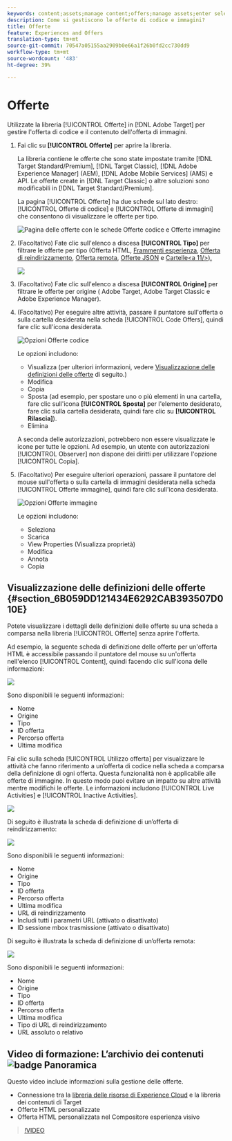 ```yaml
---
keywords: content;assets;manage content;offers;manage assets;enter selection mode;selection mode
description: Come si gestiscono le offerte di codice e immagini?
title: Offerte
feature: Experiences and Offers
translation-type: tm+mt
source-git-commit: 70547a05155aa2909b0e66a1f26b0fd2cc730dd9
workflow-type: tm+mt
source-wordcount: '483'
ht-degree: 39%

---
```



# Offerte

Utilizzate la libreria [!UICONTROL Offerte] in [!DNL Adobe Target] per gestire l&#39;offerta di codice e il contenuto dell&#39;offerta di immagini.

1. Fai clic su **[!UICONTROL Offerte]** per aprire la libreria.

   La libreria contiene le offerte che sono state impostate tramite [!DNL Target Standard/Premium], [!DNL Target Classic], [!DNL Adobe Experience Manager] (AEM), [!DNL Adobe Mobile Services] (AMS) e API. Le offerte create in [!DNL Target Classic] o altre soluzioni sono modificabili in [!DNL Target Standard/Premium].

   La pagina [!UICONTROL Offerte] ha due schede sul lato destro: [!UICONTROL Offerte di codice] e [!UICONTROL Offerte di immagini] che consentono di visualizzare le offerte per tipo.

   ![Pagina delle offerte con le schede Offerte codice e Offerte immagine](/help/c-experiences/c-manage-content/assets/offers-page.png)

1. (Facoltativo) Fate clic sull&#39;elenco a discesa **[!UICONTROL Tipo]** per filtrare le offerte per tipo (Offerta HTML, [Frammenti esperienza](/help/c-experiences/c-manage-content/aem-experience-fragments.md), [Offerta di reindirizzamento](/help/c-experiences/c-manage-content/offer-redirect.md), [Offerta remota](/help/c-experiences/c-manage-content/about-remote-offers.md), [Offerte JSON](/help/c-experiences/c-manage-content/create-json-offer.md) e [Cartelle&lt;a 11/>).](/help/c-experiences/c-manage-content/create-content-folder.md)

   ![](assets/offers_filter.png)

1. (Facoltativo) Fate clic sull&#39;elenco a discesa **[!UICONTROL Origine]** per filtrare le offerte per origine ( Adobe Target,  Adobe Target Classic e Adobe Experience Manager).

1. (Facoltativo) Per eseguire altre attività, passare il puntatore sull&#39;offerta o sulla cartella desiderata nella scheda [!UICONTROL Code Offers], quindi fare clic sull&#39;icona desiderata.

   ![Opzioni Offerte codice](assets/offer-picker-large.png)

   Le opzioni includono:

   * Visualizza (per ulteriori informazioni, vedere [Visualizzazione delle definizioni delle offerte](#section_6B059DD121434E6292CAB393507D010E) di seguito.)
   * Modifica
   * Copia
   * Sposta (ad esempio, per spostare uno o più elementi in una cartella, fare clic sull&#39;icona **[!UICONTROL Sposta]** per l&#39;elemento desiderato, fare clic sulla cartella desiderata, quindi fare clic su **[!UICONTROL Rilascia]**).
   * Elimina

   A seconda delle autorizzazioni, potrebbero non essere visualizzate le icone per tutte le opzioni. Ad esempio, un utente con autorizzazioni [!UICONTROL Observer] non dispone dei diritti per utilizzare l&#39;opzione [!UICONTROL Copia].

1. (Facoltativo) Per eseguire ulteriori operazioni, passare il puntatore del mouse sull&#39;offerta o sulla cartella di immagini desiderata nella scheda [!UICONTROL Offerte immagine], quindi fare clic sull&#39;icona desiderata.

   ![Opzioni Offerte immagine](/help/c-experiences/c-manage-content/assets/image-offers-icons.png)

   Le opzioni includono:

   * Seleziona
   * Scarica
   * View Properties (Visualizza proprietà)
   * Modifica
   * Annota
   * Copia

## Visualizzazione delle definizioni delle offerte {#section_6B059DD121434E6292CAB393507D010E}

Potete visualizzare i dettagli delle definizioni delle offerte su una scheda a comparsa nella libreria [!UICONTROL Offerte] senza aprire l&#39;offerta.

Ad esempio, la seguente scheda di definizione delle offerte per un&#39;offerta HTML è accessibile passando il puntatore del mouse su un&#39;offerta nell&#39;elenco [!UICONTROL Content], quindi facendo clic sull&#39;icona delle informazioni:

![](assets/offer-card-html.png)

Sono disponibili le seguenti informazioni:

* Nome
* Origine
* Tipo
* ID offerta
* Percorso offerta
* Ultima modifica

Fai clic sulla scheda [!UICONTROL Utilizzo offerta] per visualizzare le attività che fanno riferimento a un’offerta di codice nella scheda a comparsa della definizione di ogni offerta. Questa funzionalità non è applicabile alle offerte di immagine. In questo modo puoi evitare un impatto su altre attività mentre modifichi le offerte. Le informazioni includono [!UICONTROL Live Activities] e [!UICONTROL Inactive Activities].

![](assets/offer-card-usage.png)

Di seguito è illustrata la scheda di definizione di un’offerta di reindirizzamento:

![](assets/offer-card-redirect.png)

Sono disponibili le seguenti informazioni:

* Nome
* Origine
* Tipo
* ID offerta
* Percorso offerta
* Ultima modifica
* URL di reindirizzamento
* Includi tutti i parametri URL (attivato o disattivato)
* ID sessione mbox trasmissione (attivato o disattivato)

Di seguito è illustrata la scheda di definizione di un’offerta remota:

![](assets/offer-card-remote.png)

Sono disponibili le seguenti informazioni:

* Nome
* Origine
* Tipo
* ID offerta
* Percorso offerta
* Ultima modifica
* Tipo di URL di reindirizzamento
* URL assoluto o relativo

## Video di formazione: L’archivio dei contenuti  ![badge Panoramica](/help/assets/overview.png)

Questo video include informazioni sulla gestione delle offerte.

* Connessione tra la [libreria delle risorse di Experience Cloud](https://experienceleague.adobe.com/docs/core-services/interface/assets/creative-cloud.html) e la libreria dei contenuti di Target
* Offerte HTML personalizzate
* Offerta HTML personalizzata nel Compositore esperienza visivo

>[!VIDEO](https://video.tv.adobe.com/v/17387)